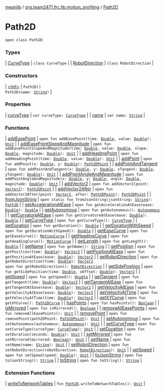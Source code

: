 [meanlib](../../index.md) / [org.team2471.frc.lib.motion_profiling](../index.md) / [Path2D](./index.md)

# Path2D

`open class Path2D`

### Types

| [CurveType](-curve-type/index.md) | `class CurveType` |
| [RobotDirection](-robot-direction/index.md) | `class RobotDirection` |

### Constructors

| [&lt;init&gt;](-init-.md) | `Path2D()`<br>`Path2D(name: `[`String`](https://kotlinlang.org/api/latest/jvm/stdlib/kotlin/-string/index.html)`)` |

### Properties

| [curveType](curve-type.md) | `var curveType: `[`CurveType`](-curve-type/index.md) |
| [name](name.md) | `var name: `[`String`](https://kotlinlang.org/api/latest/jvm/stdlib/kotlin/-string/index.html) |

### Functions

| [addEasePoint](add-ease-point.md) | `open fun addEasePoint(time: `[`Double`](https://kotlinlang.org/api/latest/jvm/stdlib/kotlin/-double/index.html)`, value: `[`Double`](https://kotlinlang.org/api/latest/jvm/stdlib/kotlin/-double/index.html)`): `[`Unit`](https://kotlinlang.org/api/latest/jvm/stdlib/kotlin/-unit/index.html) |
| [addEasePointSlopeAndMagnitude](add-ease-point-slope-and-magnitude.md) | `open fun addEasePointSlopeAndMagnitude(time: `[`Double`](https://kotlinlang.org/api/latest/jvm/stdlib/kotlin/-double/index.html)`, value: `[`Double`](https://kotlinlang.org/api/latest/jvm/stdlib/kotlin/-double/index.html)`, slope: `[`Double`](https://kotlinlang.org/api/latest/jvm/stdlib/kotlin/-double/index.html)`, magnitude: `[`Double`](https://kotlinlang.org/api/latest/jvm/stdlib/kotlin/-double/index.html)`): `[`Unit`](https://kotlinlang.org/api/latest/jvm/stdlib/kotlin/-unit/index.html) |
| [addHeadingPoint](add-heading-point.md) | `open fun addHeadingPoint(time: `[`Double`](https://kotlinlang.org/api/latest/jvm/stdlib/kotlin/-double/index.html)`, value: `[`Double`](https://kotlinlang.org/api/latest/jvm/stdlib/kotlin/-double/index.html)`): `[`Unit`](https://kotlinlang.org/api/latest/jvm/stdlib/kotlin/-unit/index.html) |
| [addPoint](add-point.md) | `open fun addPoint(x: `[`Double`](https://kotlinlang.org/api/latest/jvm/stdlib/kotlin/-double/index.html)`, y: `[`Double`](https://kotlinlang.org/api/latest/jvm/stdlib/kotlin/-double/index.html)`): `[`Path2DPoint`](../-path2-d-point/index.md) |
| [addPointAndTangent](add-point-and-tangent.md) | `open fun addPointAndTangent(x: `[`Double`](https://kotlinlang.org/api/latest/jvm/stdlib/kotlin/-double/index.html)`, y: `[`Double`](https://kotlinlang.org/api/latest/jvm/stdlib/kotlin/-double/index.html)`, xTangent: `[`Double`](https://kotlinlang.org/api/latest/jvm/stdlib/kotlin/-double/index.html)`, yTangent: `[`Double`](https://kotlinlang.org/api/latest/jvm/stdlib/kotlin/-double/index.html)`): `[`Unit`](https://kotlinlang.org/api/latest/jvm/stdlib/kotlin/-unit/index.html) |
| [addPointAngleAndMagnitude](add-point-angle-and-magnitude.md) | `open fun addPointAngleAndMagnitude(x: `[`Double`](https://kotlinlang.org/api/latest/jvm/stdlib/kotlin/-double/index.html)`, y: `[`Double`](https://kotlinlang.org/api/latest/jvm/stdlib/kotlin/-double/index.html)`, angle: `[`Double`](https://kotlinlang.org/api/latest/jvm/stdlib/kotlin/-double/index.html)`, magnitude: `[`Double`](https://kotlinlang.org/api/latest/jvm/stdlib/kotlin/-double/index.html)`): `[`Unit`](https://kotlinlang.org/api/latest/jvm/stdlib/kotlin/-unit/index.html) |
| [addVector2](add-vector2.md) | `open fun addVector2(point: `[`Vector2`](../../org.team2471.frc.lib.math/-vector2/index.md)`): `[`Path2DPoint`](../-path2-d-point/index.md) |
| [addVector2After](add-vector2-after.md) | `open fun addVector2After(point: `[`Vector2`](../../org.team2471.frc.lib.math/-vector2/index.md)`, after: `[`Path2DPoint`](../-path2-d-point/index.md)`): `[`Path2DPoint`](../-path2-d-point/index.md) |
| [fromJsonString](from-json-string.md) | `open static fun fromJsonString(jsonString: `[`String`](https://kotlinlang.org/api/latest/jvm/stdlib/kotlin/-string/index.html)`): `[`Path2D`](./index.md) |
| [getAccelerationAtEase](get-acceleration-at-ease.md) | `open fun getAccelerationAtEase(ease: `[`Double`](https://kotlinlang.org/api/latest/jvm/stdlib/kotlin/-double/index.html)`): `[`Double`](https://kotlinlang.org/api/latest/jvm/stdlib/kotlin/-double/index.html) |
| [getAutonomous](get-autonomous.md) | `open fun getAutonomous(): `[`Autonomous`](../-autonomous/index.md) |
| [getCurvatureAtEase](get-curvature-at-ease.md) | `open fun getCurvatureAtEase(ease: `[`Double`](https://kotlinlang.org/api/latest/jvm/stdlib/kotlin/-double/index.html)`): `[`Double`](https://kotlinlang.org/api/latest/jvm/stdlib/kotlin/-double/index.html) |
| [getCurveType](get-curve-type.md) | `open fun getCurveType(): `[`CurveType`](-curve-type/index.md) |
| [getDuration](get-duration.md) | `open fun getDuration(): `[`Double`](https://kotlinlang.org/api/latest/jvm/stdlib/kotlin/-double/index.html) |
| [getDurationWithSpeed](get-duration-with-speed.md) | `open fun getDurationWithSpeed(): `[`Double`](https://kotlinlang.org/api/latest/jvm/stdlib/kotlin/-double/index.html) |
| [getEaseCurve](get-ease-curve.md) | `open fun getEaseCurve(): `[`MotionCurve`](../-motion-curve/index.md) |
| [getHeadingCurve](get-heading-curve.md) | `open fun getHeadingCurve(): `[`MotionCurve`](../-motion-curve/index.md) |
| [getLength](get-length.md) | `open fun getLength(): `[`Double`](https://kotlinlang.org/api/latest/jvm/stdlib/kotlin/-double/index.html) |
| [getName](get-name.md) | `open fun getName(): `[`String`](https://kotlinlang.org/api/latest/jvm/stdlib/kotlin/-string/index.html) |
| [getPosition](get-position.md) | `open fun getPosition(time: `[`Double`](https://kotlinlang.org/api/latest/jvm/stdlib/kotlin/-double/index.html)`): `[`Vector2`](../../org.team2471.frc.lib.math/-vector2/index.md) |
| [getPositionAtEase](get-position-at-ease.md) | `open fun getPositionAtEase(ease: `[`Double`](https://kotlinlang.org/api/latest/jvm/stdlib/kotlin/-double/index.html)`): `[`Vector2`](../../org.team2471.frc.lib.math/-vector2/index.md) |
| [getRobotDirection](get-robot-direction.md) | `open fun getRobotDirection(time: `[`Double`](https://kotlinlang.org/api/latest/jvm/stdlib/kotlin/-double/index.html)`): `[`Vector2`](../../org.team2471.frc.lib.math/-vector2/index.md)<br>`open fun getRobotDirection(): `[`RobotDirection`](-robot-direction/index.md) |
| [getSidePosition](get-side-position.md) | `open fun getSidePosition(time: `[`Double`](https://kotlinlang.org/api/latest/jvm/stdlib/kotlin/-double/index.html)`, xOffset: `[`Double`](https://kotlinlang.org/api/latest/jvm/stdlib/kotlin/-double/index.html)`): `[`Vector2`](../../org.team2471.frc.lib.math/-vector2/index.md) |
| [getSpeed](get-speed.md) | `open fun getSpeed(): `[`Double`](https://kotlinlang.org/api/latest/jvm/stdlib/kotlin/-double/index.html) |
| [getTangent](get-tangent.md) | `open fun getTangent(time: `[`Double`](https://kotlinlang.org/api/latest/jvm/stdlib/kotlin/-double/index.html)`): `[`Vector2`](../../org.team2471.frc.lib.math/-vector2/index.md) |
| [getTangentAtEase](get-tangent-at-ease.md) | `open fun getTangentAtEase(ease: `[`Double`](https://kotlinlang.org/api/latest/jvm/stdlib/kotlin/-double/index.html)`): `[`Vector2`](../../org.team2471.frc.lib.math/-vector2/index.md) |
| [getVelocityAtEase](get-velocity-at-ease.md) | `open fun getVelocityAtEase(ease: `[`Double`](https://kotlinlang.org/api/latest/jvm/stdlib/kotlin/-double/index.html)`): `[`Vector2`](../../org.team2471.frc.lib.math/-vector2/index.md) |
| [getVelocityAtTime](get-velocity-at-time.md) | `open fun getVelocityAtTime(time: `[`Double`](https://kotlinlang.org/api/latest/jvm/stdlib/kotlin/-double/index.html)`): `[`Vector2`](../../org.team2471.frc.lib.math/-vector2/index.md) |
| [getXYCurve](get-x-y-curve.md) | `open fun getXYCurve(): `[`Path2DCurve`](../-path2-d-curve/index.md) |
| [hasPoints](has-points.md) | `open fun hasPoints(): `[`Boolean`](https://kotlinlang.org/api/latest/jvm/stdlib/kotlin/-boolean/index.html) |
| [isMirrored](is-mirrored.md) | `open fun isMirrored(): `[`Boolean`](https://kotlinlang.org/api/latest/jvm/stdlib/kotlin/-boolean/index.html) |
| [removeAllEasePoints](remove-all-ease-points.md) | `open fun removeAllEasePoints(): `[`Unit`](https://kotlinlang.org/api/latest/jvm/stdlib/kotlin/-unit/index.html) |
| [removePoint](remove-point.md) | `open fun removePoint(path2DPoint: `[`Path2DPoint`](../-path2-d-point/index.md)`): `[`Unit`](https://kotlinlang.org/api/latest/jvm/stdlib/kotlin/-unit/index.html) |
| [setAutonomous](set-autonomous.md) | `open fun setAutonomous(autonomous: `[`Autonomous`](../-autonomous/index.md)`): `[`Unit`](https://kotlinlang.org/api/latest/jvm/stdlib/kotlin/-unit/index.html) |
| [setCurveType](set-curve-type.md) | `open fun setCurveType(curveType: `[`CurveType`](-curve-type/index.md)`): `[`Unit`](https://kotlinlang.org/api/latest/jvm/stdlib/kotlin/-unit/index.html) |
| [setDuration](set-duration.md) | `open fun setDuration(seconds: `[`Double`](https://kotlinlang.org/api/latest/jvm/stdlib/kotlin/-double/index.html)`): `[`Unit`](https://kotlinlang.org/api/latest/jvm/stdlib/kotlin/-unit/index.html) |
| [setMirrored](set-mirrored.md) | `open fun setMirrored(mirrored: `[`Boolean`](https://kotlinlang.org/api/latest/jvm/stdlib/kotlin/-boolean/index.html)`): `[`Unit`](https://kotlinlang.org/api/latest/jvm/stdlib/kotlin/-unit/index.html) |
| [setName](set-name.md) | `open fun setName(name: `[`String`](https://kotlinlang.org/api/latest/jvm/stdlib/kotlin/-string/index.html)`): `[`Unit`](https://kotlinlang.org/api/latest/jvm/stdlib/kotlin/-unit/index.html) |
| [setRobotDirection](set-robot-direction.md) | `open fun setRobotDirection(robotDirection: `[`RobotDirection`](-robot-direction/index.md)`): `[`Unit`](https://kotlinlang.org/api/latest/jvm/stdlib/kotlin/-unit/index.html) |
| [setSpeed](set-speed.md) | `open fun setSpeed(speed: `[`Double`](https://kotlinlang.org/api/latest/jvm/stdlib/kotlin/-double/index.html)`): `[`Unit`](https://kotlinlang.org/api/latest/jvm/stdlib/kotlin/-unit/index.html) |
| [toJsonString](to-json-string.md) | `open fun toJsonString(): `[`String`](https://kotlinlang.org/api/latest/jvm/stdlib/kotlin/-string/index.html) |
| [toString](to-string.md) | `open fun toString(): `[`String`](https://kotlinlang.org/api/latest/jvm/stdlib/kotlin/-string/index.html) |

### Extension Functions

| [writeToNetworkTables](../write-to-network-tables.md) | `fun `[`Path2D`](./index.md)`.writeToNetworkTables(): `[`Unit`](https://kotlinlang.org/api/latest/jvm/stdlib/kotlin/-unit/index.html) |

